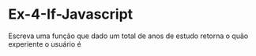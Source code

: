 # Ex-4-If-Javascript
Escreva uma função que dado um total de anos de estudo retorna o quão experiente o usuário é
